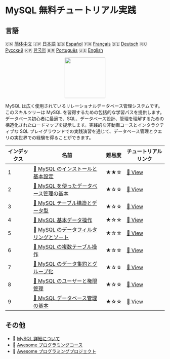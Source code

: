 # MySQL 無料チュートリアル実践

## 言語

🇨🇳 [简体中文](README_zh.md) 🇯🇵 [日本語](README_ja.md) 🇪🇸 [Español](README_es.md) 🇫🇷 [Français](README_fr.md) 🇩🇪 [Deutsch](README_de.md) 🇷🇺 [Русский](README_ru.md) 🇰🇷 [한국어](README_ko.md) 🇧🇷 [Português](README_pt.md) 🇺🇸 [English](README.md) 

<div align="center">
<img width="128px" src="https://file.labex.io/path/3JJy1bOBmUoZ.png">
</div>

MySQL は広く使用されているリレーショナルデータベース管理システムです。このスキルツリーは MySQL を習得するための包括的な学習パスを提供します。データベース初心者に最適で、SQL、データベース設計、管理を理解するための構造化されたロードマップを提示します。実践的な非動画コースとインタラクティブな SQL プレイグラウンドでの実践演習を通じて、データベース管理とクエリの実世界での経験を得ることができます。

|   インデックス | 名前                                                                                                                              | 難易度   | チュートリアルリンク                                                                                |
|----------------|-----------------------------------------------------------------------------------------------------------------------------------|----------|-----------------------------------------------------------------------------------------------------|
|              1 | [📖 MySQL のインストールと基本設定](https://labex.io/ja/tutorials/mysql-installation-and-basic-configuration-of-mysql-418415)     | ★★☆      | [🔗 View](https://labex.io/ja/tutorials/mysql-installation-and-basic-configuration-of-mysql-418415) |
|              2 | [📖 MySQL を使ったデータベース管理の基本](https://labex.io/ja/tutorials/mysql-database-management-fundamentals-with-mysql-418414) | ★☆☆      | [🔗 View](https://labex.io/ja/tutorials/mysql-database-management-fundamentals-with-mysql-418414)   |
|              3 | [📖 MySQL テーブル構造とデータ型](https://labex.io/ja/tutorials/mysql-mysql-table-structure-and-data-types-418307)                | ★☆☆      | [🔗 View](https://labex.io/ja/tutorials/mysql-mysql-table-structure-and-data-types-418307)          |
|              4 | [📖 MySQL 基本データ操作](https://labex.io/ja/tutorials/sql-mysql-basic-data-manipulation-418303)                                 | ★☆☆      | [🔗 View](https://labex.io/ja/tutorials/sql-mysql-basic-data-manipulation-418303)                   |
|              5 | [📖 MySQL のデータフィルタリングとソート](https://labex.io/ja/tutorials/mysql-mysql-data-filtering-and-sorting-418305)            | ★☆☆      | [🔗 View](https://labex.io/ja/tutorials/mysql-mysql-data-filtering-and-sorting-418305)              |
|              6 | [📖 MySQL の複数テーブル操作](https://labex.io/ja/tutorials/mysql-mysql-multi-table-operations-418306)                            | ★☆☆      | [🔗 View](https://labex.io/ja/tutorials/mysql-mysql-multi-table-operations-418306)                  |
|              7 | [📖 MySQL のデータ集約とグループ化](https://labex.io/ja/tutorials/mysql-mysql-data-aggregation-and-grouping-418304)               | ★☆☆      | [🔗 View](https://labex.io/ja/tutorials/mysql-mysql-data-aggregation-and-grouping-418304)           |
|              8 | [📖 MySQL のユーザーと権限管理](https://labex.io/ja/tutorials/mysql-mysql-user-and-privileges-management-418308)                  | ★☆☆      | [🔗 View](https://labex.io/ja/tutorials/mysql-mysql-user-and-privileges-management-418308)          |
|              9 | [📖 MySQL データベース管理の基本](https://labex.io/ja/tutorials/mysql-mysql-database-management-fundamentals-301326)              | ★☆☆      | [🔗 View](https://labex.io/ja/tutorials/mysql-mysql-database-management-fundamentals-301326)        |

## その他

- 🔗 [MySQL 詳細について](https://labex.io/ja/skilltrees/mysql)
- 🔗 [Awesome プログラミングコース](https://github.com/labex-labs/awesome-programming-courses)
- 🔗 [Awesome プログラミングプロジェクト](https://github.com/labex-labs/awesome-programming-projects)

